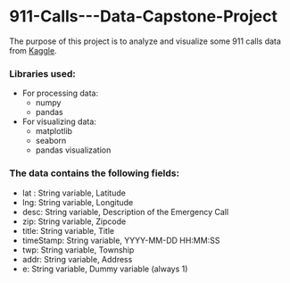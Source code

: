 # 911-Calls---Data-Capstone-Project

The purpose of this project is to analyze and visualize some 911 calls data from [Kaggle](https://www.kaggle.com/mchirico/montcoalert).

### Libraries used:
* For processing data:
    * numpy
    * pandas
* For visualizing data:
    * matplotlib
    * seaborn
    * pandas visualization

### The data contains the following fields:
* lat : String variable, Latitude
* lng: String variable, Longitude
* desc: String variable, Description of the Emergency Call
* zip: String variable, Zipcode
* title: String variable, Title
* timeStamp: String variable, YYYY-MM-DD HH:MM:SS
* twp: String variable, Township
* addr: String variable, Address
* e: String variable, Dummy variable (always 1)
